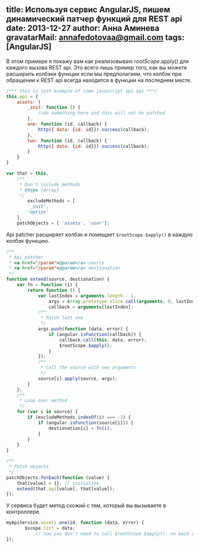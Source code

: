 title: Используя сервис AngularJS, пишем динамический патчер функций для REST api
date: 2013-12-27
author: Анна Аминева
gravatarMail: annafedotovaa@gmail.com
tags: [AngularJS]
---

В этом примере я покажу вам как реализовываю $rootScope.$apply() для каждого вызова REST api. Это всего лишь пример того, как вы можете расширить колбэки функции если мы предполагаем, что колбэк при обращении к REST api всегда находится в функции на последнем месте.

```javascript
/*** this is just example of some javascript api api ***/
this.api = {
    assets: {
        _init: function () {
            //do something here and this will not be patched
        },
        one: function (id, callback) {
            http({ data: {id: id}}).success(callback);
        },
        two: function (id, callback) {
            http({ data: {id: id}}).success(callback);
        }
    }
}

var that = this,
    /**
     * Don't include methods
     * @type {Array}
     */
        excludeMethods = [
        '_init',
        'option'
    ],
    patchObjects = [ 'assets', 'user'];
```

Api patcher расширяет колбэк и помещает `$rootScope.$apply()` в каждую колбэк функцию.

```javascript
/**
 * Api patcher
 * <a href="/param">@param</a> source
 * <a href="/param">@param</a> destionation
 */
function extend(source, destionation) {
    var fn = function (i) {
        return function () {
            var lastIndex = arguments.length - 1,
                args = Array.prototype.slice.call(arguments, 0, lastIndex),
                callback = arguments[lastIndex];
            /**
             * Patch last one
             */
            args.push(function (data, error) {
                if (angular.isFunction(callback)) {
                    callback.call(this, data, error);
                    $rootScope.$apply();
                }
            });
            /**
             * Call the source with new arguments
             */
            source[i].apply(source, args);
        }
    };
    /**
     * Loop over method
     */
    for (var i in source) {
        if (excludeMethods.indexOf(i) === -1) {
            if (angular.isFunction(source[i])) {
                destionation[i] = fn(i);
            }
        }
    }
}

/**
 * Patch objects
 */
patchObjects.forEach(function (value) {
    that[value] = {}; // initialize
    extend(that.api[value], that[value]);
});
```

У сервиса будет метод схожий с тем, который вы вызываете в контроллере.
```javascript
myApiService.assets.one(id, function (data, error) {
       $scope.list = data;
           // now you don't need to call $rootScope.$apply(); on each request
});
```
